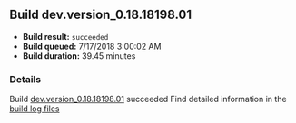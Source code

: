 ## Build dev.version_0.18.18198.01
- **Build result:** `succeeded`
- **Build queued:** 7/17/2018 3:00:02 AM
- **Build duration:** 39.45 minutes
### Details
Build [dev.version_0.18.18198.01](https://winappstudio.visualstudio.com/web/build.aspx?pcguid=a4ef43be-68ce-4195-a619-079b4d9834c2&builduri=vstfs%3a%2f%2f%2fBuild%2fBuild%2f26017) succeeded
Find detailed information in the [build log files](https://uwpctdiags.blob.core.windows.net/buildlogs/dev.version_0.18.18198.01_logs.zip)
